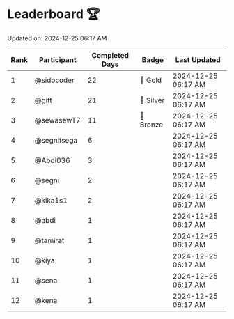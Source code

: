 # Leaderboard 🏆

Updated on: 2024-12-25 06:17 AM

| Rank | Participant       | Completed Days | Badge      | Last Updated         |
|------|-------------------|----------------|------------|----------------------|
| 1    | @sidocoder        | 22             | 🏅 Gold     | 2024-12-25 06:17 AM |
| 2    | @gift             | 21             | 🥈 Silver   | 2024-12-25 06:17 AM |
| 3    | @sewasewT7        | 11             | 🥉 Bronze   | 2024-12-25 06:17 AM |
| 4    | @segnitsega       | 6              |            | 2024-12-25 06:17 AM |
| 5    | @Abdi036          | 3              |            | 2024-12-25 06:17 AM |
| 6    | @segni            | 2              |            | 2024-12-25 06:17 AM |
| 7    | @kika1s1          | 2              |            | 2024-12-25 06:17 AM |
| 8    | @abdi             | 1              |            | 2024-12-25 06:17 AM |
| 9    | @tamirat          | 1              |            | 2024-12-25 06:17 AM |
| 10   | @kiya             | 1              |            | 2024-12-25 06:17 AM |
| 11   | @sena             | 1              |            | 2024-12-25 06:17 AM |
| 12   | @kena             | 1              |            | 2024-12-25 06:17 AM |
